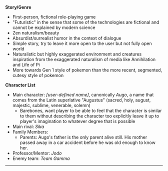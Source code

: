**Story/Genre**
- First-person, fictional role-playing game
- "Futuristic" in the sense that some of the technologies are fictional and cannot be explained by modern science
- Zen naturalism/beauty
- Absurdist/surrealist humor in the context of dialogue
- Simple story, try to leave it more open to the user but not fully open world
- Naturalistic but highly exaggerated environment and creatures inspiration from the exaggerated naturalism of media like Annihilation and Life of Pi
- More towards Gen 1 style of pokemon than the more recent, segmented, cutesy style of pokemon

**Character List**
- Main character: *[user-defined name]*, canonically *Augo*, a name that comes from the Latin superlative "Augustus" (sacred, holy, august, majestic, sublime, venerable, solemn)
    - Barebones, want player to be able to feel that the character is similar to them without describing the character too explicitly leave it up to player's imagination to whatever degree that is possible
- Main rival: *Sika*
- Family Members:
    - Parents: Augo's father is the only parent alive still. His mother passed away in a car accident before he was old enough to know her.
- Professor/Mentor: *Jodo*
- Enemy team: *Team Gamma*
***